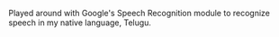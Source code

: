 Played around with Google's Speech Recognition module to recognize speech in my native language, Telugu.
